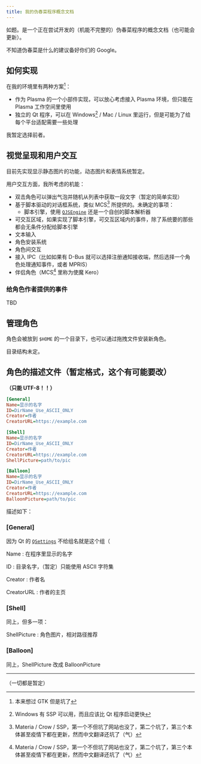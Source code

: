 ```yaml
---
title: 我的伪春菜程序概念文档
---
```


如题。是一个正在尝试开发的（机能不完整的）伪春菜程序的概念文档（也可能会更新）。

不知道伪春菜是什么的建议备好你们的 Google。

## 如何实现

在我的环境里有两种方案[^1]：

- 作为 Plasma 的一个小部件实现，可以放心考虑接入 Plasma 环境，但只能在 Plasma 工作空间里使用
- 独立的 Qt 程序，可以在 Windows[^2] / Mac / Linux 里运行，但是可能为了给每个平台适配需要一些处理

我暂定选择前者。

## 视觉呈现和用户交互

目前先实现显示静态图片的功能，动态图片和表情系统暂定。

用户交互方面，我所考虑的机能：

- 双击角色可以弹出气泡并随机从列表中获取一段文字（暂定的简单实现）
- 基于脚本驱动的对话框系统，类似 MCS[^3] 所提供的。未确定的事项：
  - 脚本引擎，使用 [`QJSEngine`](https://doc.qt.io/qt-5/qjsengine.html) 还是一个自创的脚本解析器
- 可交互区域，如果实现了脚本引擎，可交互区域内的事件，除了系统要的那些都会无条件分配给脚本引擎
- 文本输入
- 角色安装系统
- 角色间交互
- 接入 IPC（比如如果有 D-Bus 就可以选择注册通知接收端，然后选择一个角色处理通知事件，或者 MPRIS）
- 伴侣角色（MCS[^3] 里称为使魔 Kero）

### 给角色作者提供的事件

TBD

## 管理角色

角色会被放到 `$HOME` 的一个目录下，也可以通过拖拽文件安装新角色。

目录结构未定。

## 角色的描述文件（暂定格式，这个有可能要改）

**（只能 UTF-8！！）**

```ini
[General]
Name=显示的名字
ID=DirName_Use_ASCII_ONLY
Creator=作者
CreatorURL=https://example.com

[Shell]
Name=显示的名字
ID=DirName_Use_ASCII_ONLY
Creator=作者
CreatorURL=https://example.com
ShellPicture=path/to/pic

[Balloon]
Name=显示的名字
ID=DirName_Use_ASCII_ONLY
Creator=作者
CreatorURL=https://example.com
BalloonPicture=path/to/pic
```

描述如下：

### [General]

因为 Qt 的 [`QSettings`](https://doc.qt.io/qt-5/qsettings.html) 不给组名就是这个组（

Name
: 在程序里显示的名字

ID
: 目录名字，（暂定）只能使用 ASCII 字符集

Creator
: 作者名

CreatorURL
: 作者的主页

### [Shell]

同上，但多一项：

ShellPicture
: 角色图片，相对路径推荐

### [Balloon]

同上，ShellPicture 改成 BalloonPicture

---

（一切都是暂定）

[^1]: 本来想过 GTK 但是坑了
[^2]: Windows 有 SSP 可以用，而且应该比 Qt 程序启动更快
[^3]: Materia / Crow / SSP，第一个不但坑了网站也没了，第二个坑了，第三个本体甚至疫情下都在更新，然而中文翻译还坑了（气）
